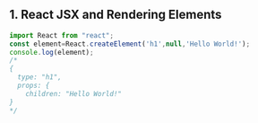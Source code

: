 ## 1. React JSX and Rendering Elements
```javaScript
import React from "react";
const element=React.createElement('h1',null,'Hello World!');
console.log(element);
/*
{
  type: "h1",
  props: {
    children: "Hello World!"
}
*/
```